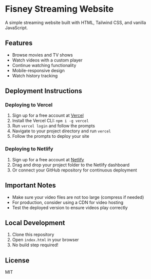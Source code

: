 # Fisney Streaming Website

A simple streaming website built with HTML, Tailwind CSS, and vanilla JavaScript.

## Features

- Browse movies and TV shows
- Watch videos with a custom player
- Continue watching functionality
- Mobile-responsive design
- Watch history tracking

## Deployment Instructions

### Deploying to Vercel

1. Sign up for a free account at [Vercel](https://vercel.com)
2. Install the Vercel CLI: `npm i -g vercel`
3. Run `vercel login` and follow the prompts
4. Navigate to your project directory and run `vercel`
5. Follow the prompts to deploy your site

### Deploying to Netlify

1. Sign up for a free account at [Netlify](https://netlify.com)
2. Drag and drop your project folder to the Netlify dashboard
3. Or connect your GitHub repository for continuous deployment

## Important Notes

- Make sure your video files are not too large (compress if needed)
- For production, consider using a CDN for video hosting
- Test the deployed version to ensure videos play correctly

## Local Development

1. Clone this repository
2. Open `index.html` in your browser
3. No build step required!

## License

MIT